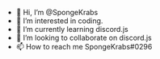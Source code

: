- 👋 Hi, I’m @SpongeKrabs
- 👀 I’m interested in coding.
- 🌱 I’m currently learning discord.js
- 💞️ I’m looking to collaborate on discord.js
- 📫 How to reach me SpongeKrabs#0296

<!---
SpongeKrabs/SpongeKrabs is a ✨ special ✨ repository because its `README.md` (this file) appears on your GitHub profile.
You can click the Preview link to take a look at your changes.
--->
